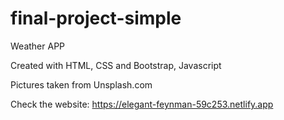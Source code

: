# final-project-simple

Weather APP

Created with HTML, CSS and Bootstrap, Javascript

Pictures taken from Unsplash.com

Check the website: https://elegant-feynman-59c253.netlify.app
